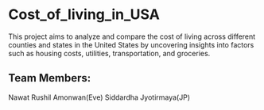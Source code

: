 # Cost_of_living_in_USA
This project aims to analyze and compare the cost of living across different counties and states in the United States by uncovering insights into factors such as housing costs, utilities, transportation, and groceries.

Team Members:
--------------
Nawat
Rushil 
Amonwan(Eve)
Siddardha
Jyotirmaya(JP)

